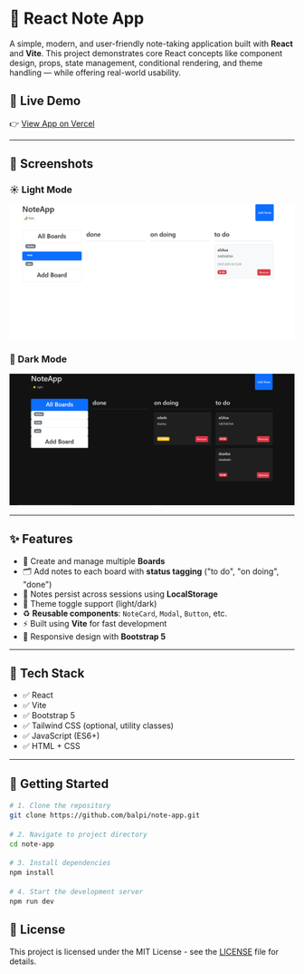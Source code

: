 # 📝 React Note App

A simple, modern, and user-friendly note-taking application built with **React** and **Vite**. This project demonstrates core React concepts like component design, props, state management, conditional rendering, and theme handling — while offering real-world usability.

## 🚀 Live Demo

👉 [View App on Vercel](https://note-app-zeta-lyart.vercel.app/)

---

## 📸 Screenshots

### ☀️ Light Mode

![Light Screenshot](./ssLight.png)

### 🌙 Dark Mode

![Dark Screenshot](./ssDark.png)

---

## ✨ Features

- 🧩 Create and manage multiple **Boards**
- 🗂️ Add notes to each board with **status tagging** ("to do", "on doing", "done")
- 💾 Notes persist across sessions using **LocalStorage**
- 🎨 Theme toggle support (light/dark)
- ♻️ **Reusable components**: `NoteCard`, `Modal`, `Button`, etc.
- ⚡ Built using **Vite** for fast development
- 📱 Responsive design with **Bootstrap 5**

---

## 🔧 Tech Stack

- ✅ React
- ✅ Vite
- ✅ Bootstrap 5
- ✅ Tailwind CSS (optional, utility classes)
- ✅ JavaScript (ES6+)
- ✅ HTML + CSS

---

## 🚀 Getting Started

```bash
# 1. Clone the repository
git clone https://github.com/balpi/note-app.git

# 2. Navigate to project directory
cd note-app

# 3. Install dependencies
npm install

# 4. Start the development server
npm run dev
```

## 📄 License

This project is licensed under the MIT License - see the [LICENSE](LICENSE) file for details.
